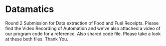 # Datamatics
Round 2 Submission for Data extraction of Food and Fuel Receipts.
Please find the Video Recording of Automation and we've also attached a video of our program code for a reference.
Also shared code file.
Please take a look at these both files.
Thank You.
